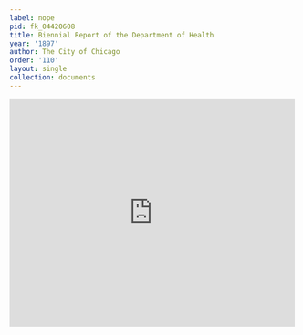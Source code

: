 ```yaml
---
label: nope
pid: fk_04420608
title: Biennial Report of the Department of Health
year: '1897'
author: The City of Chicago
order: '110'
layout: single
collection: documents
---
```

<iframe src="https://northwestern.app.box.com/embed/s/w2xalqd1i53ivb3xl5v17wpjm18gsrb0?sortColumn=date&view=list" width="500" height="400" frameborder="0" allowfullscreen webkitallowfullscreen msallowfullscreen></iframe>

